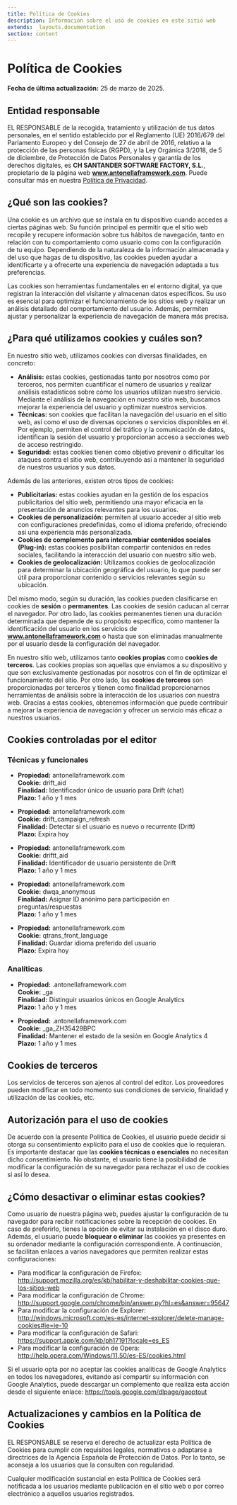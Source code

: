 ```yaml
---
title: Política de Cookies
description: Información sobre el uso de cookies en este sitio web
extends: _layouts.documentation
section: content
---
```


# Política de Cookies

**Fecha de última actualización:** 25 de marzo de 2025.

## Entidad responsable

EL RESPONSABLE de la recogida, tratamiento y utilización de tus datos personales, en el sentido establecido por el Reglamento (UE) 2016/679 del Parlamento Europeo y del Consejo de 27 de abril de 2016, relativo a la protección de las personas físicas (RGPD), y la Ley Orgánica 3/2018, de 5 de diciembre, de Protección de Datos Personales y garantía de los derechos digitales, es **CH SANTANDER SOFTWARE FACTORY, S.L.**, propietario de la página web **www.antonellaframework.com**. Puede consultar más en nuestra [Política de Privacidad](privacy-policy).

## ¿Qué son las cookies?

Una cookie es un archivo que se instala en tu dispositivo cuando accedes a ciertas páginas web. Su función principal es permitir que el sitio web recopile y recupere información sobre tus hábitos de navegación, tanto en relación con tu comportamiento como usuario como con la configuración de tu equipo. Dependiendo de la naturaleza de la información almacenada y del uso que hagas de tu dispositivo, las cookies pueden ayudar a identificarte y a ofrecerte una experiencia de navegación adaptada a tus preferencias.

Las cookies son herramientas fundamentales en el entorno digital, ya que registran la interacción del visitante y almacenan datos específicos. Su uso es esencial para optimizar el funcionamiento de los sitios web y realizar un análisis detallado del comportamiento del usuario. Además, permiten ajustar y personalizar la experiencia de navegación de manera más precisa.

## ¿Para qué utilizamos cookies y cuáles son?

En nuestro sitio web, utilizamos cookies con diversas finalidades, en concreto:

- **Análisis:** estas cookies, gestionadas tanto por nosotros como por terceros, nos permiten cuantificar el número de usuarios y realizar análisis estadísticos sobre cómo los usuarios utilizan nuestro servicio. Mediante el análisis de la navegación en nuestro sitio web, buscamos mejorar la experiencia del usuario y optimizar nuestros servicios.
- **Técnicas:** son cookies que facilitan la navegación del usuario en el sitio web, así como el uso de diversas opciones o servicios disponibles en él. Por ejemplo, permiten el control del tráfico y la comunicación de datos, identifican la sesión del usuario y proporcionan acceso a secciones web de acceso restringido.
- **Seguridad:** estas cookies tienen como objetivo prevenir o dificultar los ataques contra el sitio web, contribuyendo así a mantener la seguridad de nuestros usuarios y sus datos.

Además de las anteriores, existen otros tipos de cookies:

- **Publicitarias:** estas cookies ayudan en la gestión de los espacios publicitarios del sitio web, permitiendo una mayor eficacia en la presentación de anuncios relevantes para los usuarios.
- **Cookies de personalización:** permiten al usuario acceder al sitio web con configuraciones predefinidas, como el idioma preferido, ofreciendo así una experiencia más personalizada.
- **Cookies de complemento para intercambiar contenidos sociales (Plug-in):** estas cookies posibilitan compartir contenidos en redes sociales, facilitando la interacción del usuario con nuestro sitio web.
- **Cookies de geolocalización:** Utilizamos cookies de geolocalización para determinar la ubicación geográfica del usuario, lo que puede ser útil para proporcionar contenido o servicios relevantes según su ubicación.

Del mismo modo, según su duración, las cookies pueden clasificarse en cookies de **sesión** o **permanentes**. Las cookies de sesión caducan al cerrar el navegador. Por otro lado, las cookies permanentes tienen una duración determinada que depende de su propósito específico, como mantener la identificación del usuario en los servicios de **www.antonellaframework.com** o hasta que son eliminadas manualmente por el usuario desde la configuración del navegador.

En nuestro sitio web, utilizamos tanto **cookies propias** como **cookies de terceros**. Las cookies propias son aquellas que enviamos a su dispositivo y que son exclusivamente gestionadas por nosotros con el fin de optimizar el funcionamiento del sitio. Por otro lado, las **cookies de terceros** son proporcionadas por terceros y tienen como finalidad proporcionarnos herramientas de análisis sobre la interacción de los usuarios con nuestra web. Gracias a estas cookies, obtenemos información que puede contribuir a mejorar la experiencia de navegación y ofrecer un servicio más eficaz a nuestros usuarios.

## Cookies controladas por el editor

### Técnicas y funcionales

- **Propiedad:** antonellaframework.com  
  **Cookie:** drift_aid  
  **Finalidad:** Identificador único de usuario para Drift (chat)  
  **Plazo:** 1 año y 1 mes

- **Propiedad:** antonellaframework.com  
  **Cookie:** drift_campaign_refresh  
  **Finalidad:** Detectar si el usuario es nuevo o recurrente (Drift)  
  **Plazo:** Expira hoy

- **Propiedad:** antonellaframework.com  
  **Cookie:** driftt_aid  
  **Finalidad:** Identificador de usuario persistente de Drift  
  **Plazo:** 1 año y 1 mes

- **Propiedad:** antonellaframework.com  
  **Cookie:** dwqa_anonymous  
  **Finalidad:** Asignar ID anónimo para participación en preguntas/respuestas  
  **Plazo:** 1 año y 1 mes

- **Propiedad:** antonellaframework.com  
  **Cookie:** qtrans_front_language  
  **Finalidad:** Guardar idioma preferido del usuario  
  **Plazo:** Expira hoy

### Analíticas

- **Propiedad:** .antonellaframework.com  
  **Cookie:** _ga  
  **Finalidad:** Distinguir usuarios únicos en Google Analytics  
  **Plazo:** 1 año y 1 mes

- **Propiedad:** .antonellaframework.com  
  **Cookie:** _ga_ZH35429BPC  
  **Finalidad:** Mantener el estado de la sesión en Google Analytics 4  
  **Plazo:** 1 año y 1 mes

## Cookies de terceros

Los servicios de terceros son ajenos al control del editor. Los proveedores pueden modificar en todo momento sus condiciones de servicio, finalidad y utilización de las cookies, etc.

## Autorización para el uso de cookies

De acuerdo con la presente Política de Cookies, el usuario puede decidir si otorga su consentimiento explícito para el uso de cookies que lo requieran. Es importante destacar que las **cookies técnicas o esenciales** no necesitan dicho consentimiento. No obstante, el usuario tiene la posibilidad de modificar la configuración de su navegador para rechazar el uso de cookies si así lo desea.

## ¿Cómo desactivar o eliminar estas cookies?

Como usuario de nuestra página web, puedes ajustar la configuración de tu navegador para recibir notificaciones sobre la recepción de cookies. En caso de preferirlo, tienes la opción de evitar su instalación en el disco duro. Además, el usuario puede **bloquear o eliminar** las cookies ya presentes en su ordenador mediante la configuración correspondiente. A continuación, se facilitan enlaces a varios navegadores que permiten realizar estas configuraciones:

- Para modificar la configuración de Firefox: http://support.mozilla.org/es/kb/habilitar-y-deshabilitar-cookies-que-los-sitios-web  
- Para modificar la configuración de Chrome: http://support.google.com/chrome/bin/answer.py?hl=es&answer=95647  
- Para modificar la configuración de Explorer: http://windows.microsoft.com/es-es/internet-explorer/delete-manage-cookies#ie=ie-10  
- Para modificar la configuración de Safari: https://support.apple.com/kb/ph17191?locale=es_ES  
- Para modificar la configuración de Opera: http://help.opera.com/Windows/11.50/es-ES/cookies.html

Si el usuario opta por no aceptar las cookies analíticas de Google Analytics en todos los navegadores, evitando así compartir su información con Google Analytics, puede descargar un complemento que realiza esta acción desde el siguiente enlace: https://tools.google.com/dlpage/gaoptout

## Actualizaciones y cambios en la Política de Cookies

EL RESPONSABLE se reserva el derecho de actualizar esta Política de Cookies para cumplir con requisitos legales, normativos o adaptarse a directrices de la Agencia Española de Protección de Datos. Por lo tanto, se aconseja a los usuarios que la consulten con regularidad.

Cualquier modificación sustancial en esta Política de Cookies será notificada a los usuarios mediante publicación en el sitio web o por correo electrónico a aquellos usuarios registrados.
